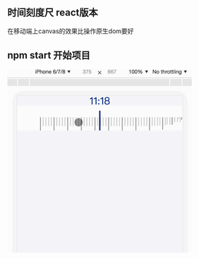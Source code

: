 ## 时间刻度尺 react版本

在移动端上canvas的效果比操作原生dom要好

## npm start 开始项目

![image](https://github.com/luckydogM/timeRuler-react/blob/master/demo.gif )
